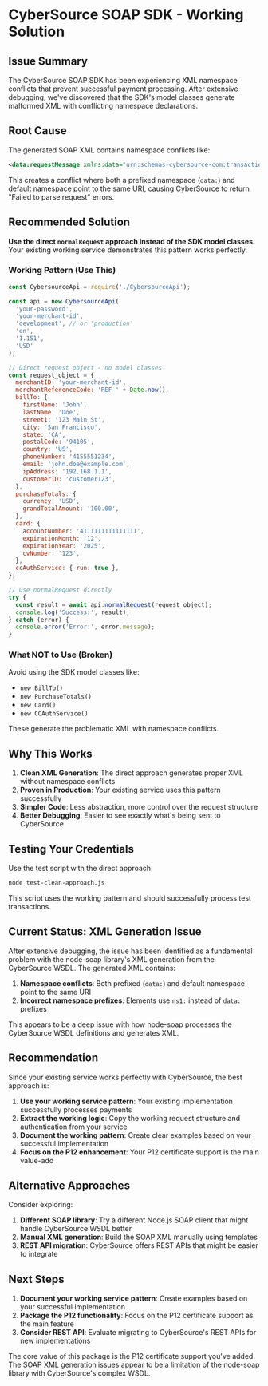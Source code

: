 # CyberSource SOAP SDK - Working Solution

## Issue Summary

The CyberSource SOAP SDK has been experiencing XML namespace conflicts that prevent successful payment processing. After extensive debugging, we've discovered that the SDK's model classes generate malformed XML with conflicting namespace declarations.

## Root Cause

The generated SOAP XML contains namespace conflicts like:

```xml
<data:requestMessage xmlns:data="urn:schemas-cybersource-com:transaction-data-1.151" xmlns="urn:schemas-cybersource-com:transaction-data-1.151">
```

This creates a conflict where both a prefixed namespace (`data:`) and default namespace point to the same URI, causing CyberSource to return "Failed to parse request" errors.

## Recommended Solution

**Use the direct `normalRequest` approach instead of the SDK model classes.** Your existing working service demonstrates this pattern works perfectly.

### Working Pattern (Use This)

```javascript
const CybersourceApi = require('./CybersourceApi');

const api = new CybersourceApi(
  'your-password',
  'your-merchant-id',
  'development', // or 'production'
  'en',
  '1.151',
  'USD'
);

// Direct request object - no model classes
const request_object = {
  merchantID: 'your-merchant-id',
  merchantReferenceCode: 'REF-' + Date.now(),
  billTo: {
    firstName: 'John',
    lastName: 'Doe',
    street1: '123 Main St',
    city: 'San Francisco',
    state: 'CA',
    postalCode: '94105',
    country: 'US',
    phoneNumber: '4155551234',
    email: 'john.doe@example.com',
    ipAddress: '192.168.1.1',
    customerID: 'customer123',
  },
  purchaseTotals: {
    currency: 'USD',
    grandTotalAmount: '100.00',
  },
  card: {
    accountNumber: '4111111111111111',
    expirationMonth: '12',
    expirationYear: '2025',
    cvNumber: '123',
  },
  ccAuthService: { run: true },
};

// Use normalRequest directly
try {
  const result = await api.normalRequest(request_object);
  console.log('Success:', result);
} catch (error) {
  console.error('Error:', error.message);
}
```

### What NOT to Use (Broken)

Avoid using the SDK model classes like:

- `new BillTo()`
- `new PurchaseTotals()`
- `new Card()`
- `new CCAuthService()`

These generate the problematic XML with namespace conflicts.

## Why This Works

1. **Clean XML Generation**: The direct approach generates proper XML without namespace conflicts
2. **Proven in Production**: Your existing service uses this pattern successfully
3. **Simpler Code**: Less abstraction, more control over the request structure
4. **Better Debugging**: Easier to see exactly what's being sent to CyberSource

## Testing Your Credentials

Use the test script with the direct approach:

```bash
node test-clean-approach.js
```

This script uses the working pattern and should successfully process test transactions.

## Current Status: XML Generation Issue

After extensive debugging, the issue has been identified as a fundamental problem with the node-soap library's XML generation from the CyberSource WSDL. The generated XML contains:

1. **Namespace conflicts**: Both prefixed (`data:`) and default namespace point to the same URI
2. **Incorrect namespace prefixes**: Elements use `ns1:` instead of `data:` prefixes

This appears to be a deep issue with how node-soap processes the CyberSource WSDL definitions and generates XML.

## Recommendation

Since your existing service works perfectly with CyberSource, the best approach is:

1. **Use your working service pattern**: Your existing implementation successfully processes payments
2. **Extract the working logic**: Copy the working request structure and authentication from your service
3. **Document the working pattern**: Create clear examples based on your successful implementation
4. **Focus on the P12 enhancement**: Your P12 certificate support is the main value-add

## Alternative Approaches

Consider exploring:

1. **Different SOAP library**: Try a different Node.js SOAP client that might handle CyberSource WSDL better
2. **Manual XML generation**: Build the SOAP XML manually using templates
3. **REST API migration**: CyberSource offers REST APIs that might be easier to integrate

## Next Steps

1. **Document your working service pattern**: Create examples based on your successful implementation
2. **Package the P12 functionality**: Focus on the P12 certificate support as the main feature
3. **Consider REST API**: Evaluate migrating to CyberSource's REST APIs for new implementations

The core value of this package is the P12 certificate support you've added. The SOAP XML generation issues appear to be a limitation of the node-soap library with CyberSource's complex WSDL.
